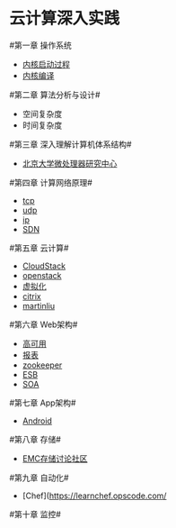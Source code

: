 云计算深入实践
=====

#第一章 操作系统
* [内核启动过程](./内核启动过程.md)
* [内核编译](./内核编译.md)
    

#第二章 算法分析与设计#
* 空间复杂度
* 时间复杂度

#第三章 深入理解计算机体系结构#
* [北京大学微处理器研究中心](http://mprc.pku.edu.cn/index.htm)

#第四章 计算网络原理#
* [tcp](./tcp.md)
* [udp](./udp)
* [ip](./ip)
* [SDN](./sdn.md)

#第五章 云计算#
* [CloudStack](./cloudstack.md)
* [openstack](./OpenStack.md)
* [虚拟化](./虚拟化.md)
* [citrix](http://citrix-book.org/)
* [martinliu](http://martinliu.cn/)
 
#第六章 Web架构#
* [高可用](./高可用.md)
* [报表](./报表.md)
* [zookeeper](http://www.ibm.com/developerworks/cn/opensource/os-cn-zookeeper/)
* [ESB](./esb.md)
* [SOA](./soa.md)

#第七章 App架构#
* [Android](./android.md)

#第八章 存储#
* [EMC存储讨论社区](https://community.emc.com/docs/DOC-19472)


#第九章 自动化#
* [Chef](https://learnchef.opscode.com/

#第十章 监控#
